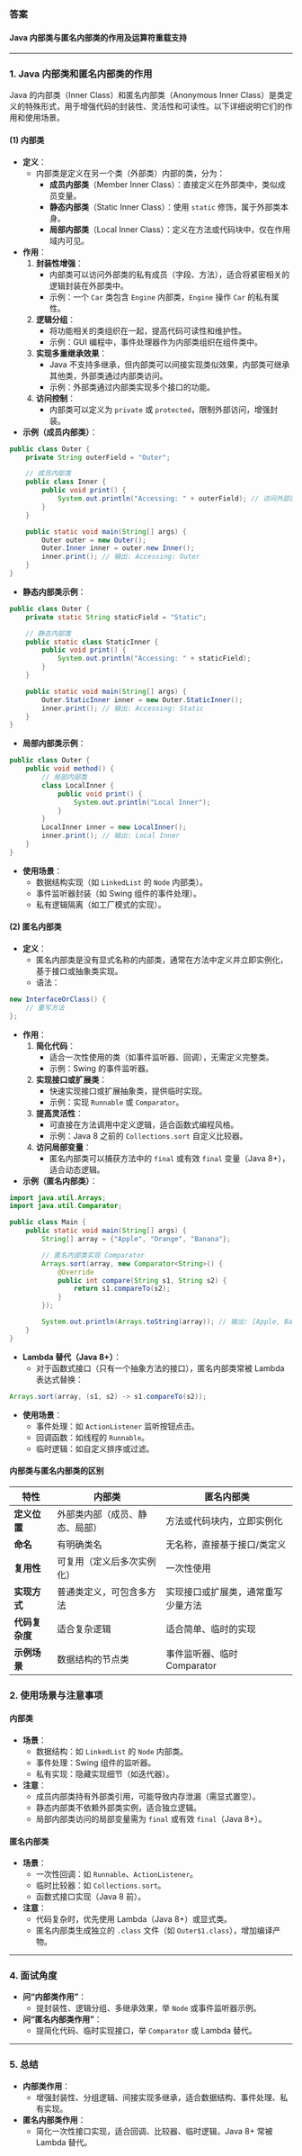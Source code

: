 ### 答案
#### Java 内部类与匿名内部类的作用及运算符重载支持

---

### 1. Java 内部类和匿名内部类的作用
Java 的内部类（Inner Class）和匿名内部类（Anonymous Inner Class）是类定义的特殊形式，用于增强代码的封装性、灵活性和可读性。以下详细说明它们的作用和使用场景。

#### (1) 内部类
- **定义**：
  - 内部类是定义在另一个类（外部类）内部的类，分为：
    - **成员内部类**（Member Inner Class）：直接定义在外部类中，类似成员变量。
    - **静态内部类**（Static Inner Class）：使用 `static` 修饰，属于外部类本身。
    - **局部内部类**（Local Inner Class）：定义在方法或代码块中，仅在作用域内可见。
- **作用**：
  1. **封装性增强**：
     - 内部类可以访问外部类的私有成员（字段、方法），适合将紧密相关的逻辑封装在外部类中。
     - 示例：一个 `Car` 类包含 `Engine` 内部类，`Engine` 操作 `Car` 的私有属性。
  2. **逻辑分组**：
     - 将功能相关的类组织在一起，提高代码可读性和维护性。
     - 示例：GUI 编程中，事件处理器作为内部类组织在组件类中。
  3. **实现多重继承效果**：
     - Java 不支持多继承，但内部类可以间接实现类似效果，内部类可继承其他类，外部类通过内部类访问。
     - 示例：外部类通过内部类实现多个接口的功能。
  4. **访问控制**：
     - 内部类可以定义为 `private` 或 `protected`，限制外部访问，增强封装。
- **示例（成员内部类）**：
```java
public class Outer {
    private String outerField = "Outer";

    // 成员内部类
    public class Inner {
        public void print() {
            System.out.println("Accessing: " + outerField); // 访问外部类私有字段
        }
    }

    public static void main(String[] args) {
        Outer outer = new Outer();
        Outer.Inner inner = outer.new Inner();
        inner.print(); // 输出: Accessing: Outer
    }
}
```
- **静态内部类示例**：
```java
public class Outer {
    private static String staticField = "Static";

    // 静态内部类
    public static class StaticInner {
        public void print() {
            System.out.println("Accessing: " + staticField);
        }
    }

    public static void main(String[] args) {
        Outer.StaticInner inner = new Outer.StaticInner();
        inner.print(); // 输出: Accessing: Static
    }
}
```
- **局部内部类示例**：
```java
public class Outer {
    public void method() {
        // 局部内部类
        class LocalInner {
            public void print() {
                System.out.println("Local Inner");
            }
        }
        LocalInner inner = new LocalInner();
        inner.print(); // 输出: Local Inner
    }
}
```
- **使用场景**：
  - 数据结构实现（如 `LinkedList` 的 `Node` 内部类）。
  - 事件监听器封装（如 Swing 组件的事件处理）。
  - 私有逻辑隔离（如工厂模式的实现）。

#### (2) 匿名内部类
- **定义**：
  - 匿名内部类是没有显式名称的内部类，通常在方法中定义并立即实例化，基于接口或抽象类实现。
  - 语法：
```java
new InterfaceOrClass() {
    // 重写方法
};
```
- **作用**：
  1. **简化代码**：
     - 适合一次性使用的类（如事件监听器、回调），无需定义完整类。
     - 示例：Swing 的事件监听器。
  2. **实现接口或扩展类**：
     - 快速实现接口或扩展抽象类，提供临时实现。
     - 示例：实现 `Runnable` 或 `Comparator`。
  3. **提高灵活性**：
     - 可直接在方法调用中定义逻辑，适合函数式编程风格。
     - 示例：Java 8 之前的 `Collections.sort` 自定义比较器。
  4. **访问局部变量**：
     - 匿名内部类可以捕获方法中的 `final` 或有效 `final` 变量（Java 8+），适合动态逻辑。
- **示例（匿名内部类）**：
```java
import java.util.Arrays;
import java.util.Comparator;

public class Main {
    public static void main(String[] args) {
        String[] array = {"Apple", "Orange", "Banana"};

        // 匿名内部类实现 Comparator
        Arrays.sort(array, new Comparator<String>() {
            @Override
            public int compare(String s1, String s2) {
                return s1.compareTo(s2);
            }
        });

        System.out.println(Arrays.toString(array)); // 输出: [Apple, Banana, Orange]
    }
}
```
- **Lambda 替代（Java 8+）**：
  - 对于函数式接口（只有一个抽象方法的接口），匿名内部类常被 Lambda 表达式替换：
```java
Arrays.sort(array, (s1, s2) -> s1.compareTo(s2));
```
- **使用场景**：
  - 事件处理：如 `ActionListener` 监听按钮点击。
  - 回调函数：如线程的 `Runnable`。
  - 临时逻辑：如自定义排序或过滤。

#### 内部类与匿名内部类的区别
| **特性**              | **内部类**                              | **匿名内部类**                          |
|-----------------------|-----------------------------------------|-----------------------------------------|
| **定义位置**          | 外部类内部（成员、静态、局部）          | 方法或代码块内，立即实例化              |
| **命名**              | 有明确类名                             | 无名称，直接基于接口/类定义             |
| **复用性**            | 可复用（定义后多次实例化）              | 一次性使用                              |
| **实现方式**          | 普通类定义，可包含多方法                | 实现接口或扩展类，通常重写少量方法       |
| **代码复杂度**        | 适合复杂逻辑                           | 适合简单、临时的实现                    |
| **示例场景**          | 数据结构的节点类                       | 事件监听器、临时 Comparator             |

### 2. 使用场景与注意事项
#### 内部类
- **场景**：
  - 数据结构：如 `LinkedList` 的 `Node` 内部类。
  - 事件处理：Swing 组件的监听器。
  - 私有实现：隐藏实现细节（如迭代器）。
- **注意**：
  - 成员内部类持有外部类引用，可能导致内存泄漏（需显式置空）。
  - 静态内部类不依赖外部类实例，适合独立逻辑。
  - 局部内部类访问的局部变量需为 `final` 或有效 `final`（Java 8+）。

#### 匿名内部类
- **场景**：
  - 一次性回调：如 `Runnable`、`ActionListener`。
  - 临时比较器：如 `Collections.sort`。
  - 函数式接口实现（Java 8 前）。
- **注意**：
  - 代码复杂时，优先使用 Lambda（Java 8+）或显式类。
  - 匿名内部类生成独立的 `.class` 文件（如 `Outer$1.class`），增加编译产物。

---

### 4. 面试角度
- **问“内部类作用”**：
  - 提封装性、逻辑分组、多继承效果，举 `Node` 或事件监听器示例。
- **问“匿名内部类作用”**：
  - 提简化代码、临时实现接口，举 `Comparator` 或 Lambda 替代。

---

### 5. 总结
- **内部类作用**：
  - 增强封装性、分组逻辑、间接实现多继承，适合数据结构、事件处理、私有实现。
- **匿名内部类作用**：
  - 简化一次性接口实现，适合回调、比较器、临时逻辑，Java 8+ 常被 Lambda 替代。

